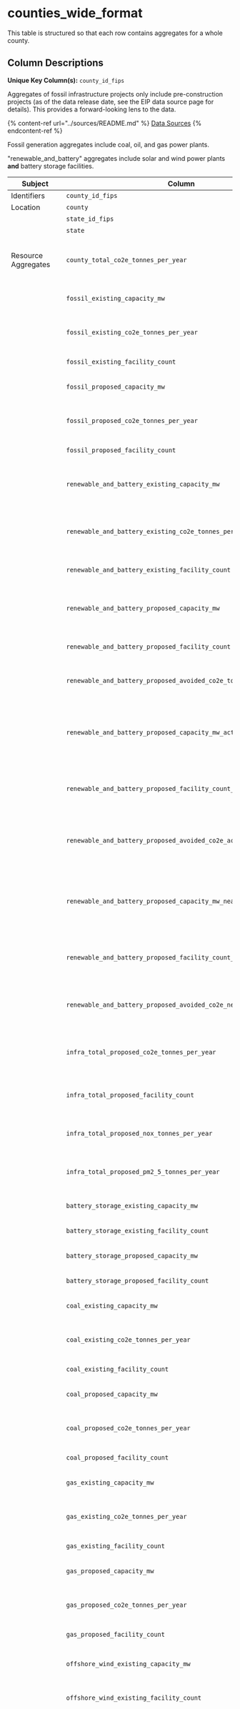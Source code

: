 # counties_wide_format

This table is structured so that each row contains aggregates for a whole county.

## Column Descriptions

**Unique Key Column(s):** `county_id_fips`

Aggregates of fossil infrastructure projects only include pre-construction projects (as of the data release date, see the EIP data source page for details). This provides a forward-looking lens to the data.

{% content-ref url="../sources/README.md" %}
[Data Sources](../sources/README.md)
{% endcontent-ref %}

Fossil generation aggregates include coal, oil, and gas power plants.

"renewable_and_battery" aggregates include solar and wind power plants **and** battery storage facilities.

|Subject|Column|Description|Source|Notes|
|----|----|----|----|----|
|Identifiers|`county_id_fips`|County FIPS ID|Census||
|Location|`county`|County name|Census||
||`state_id_fips`|State FIPS ID|Census||
||`state`|US State name|Census||
|Resource Aggregates|`county_total_co2e_tonnes_per_year`|Total CO2e emissions, across all sources and both proposed and existing, in metric tonnes per year.|PUDL, LBNL, EIP||
||`fossil_existing_capacity_mw`|Generation capacity, in megawatts, of existing fossil power plants.|PUDL||
||`fossil_existing_co2e_tonnes_per_year`|Annual CO2 equivalent emissions from existing fossil power plants, in metric tonnes.|derived from PUDL||
||`fossil_existing_facility_count`|Number of existing fossil power plants.|PUDL||
||`fossil_proposed_capacity_mw`|Generation capacity, in megawatts, of proposed fossil power plants.|LBNL||
||`fossil_proposed_co2e_tonnes_per_year`|Annual CO2 equivalent emissions from proposed fossil power plants, in metric tonnes.|derived from LBNL||
||`fossil_proposed_facility_count`|Number of proposed fossil power plants.|LBNL||
||`renewable_and_battery_existing_capacity_mw`|Combined generation and storage capacity, in megawatts, of existing renewable power and storage facilities.|PUDL||
||`renewable_and_battery_existing_co2e_tonnes_per_year`|Annual CO2 equivalent emissions from renewable generation and battery storage facilities, in metric tonnes.|derived from PUDL||
||`renewable_and_battery_existing_facility_count`|Number of existing renewable generation or battery storage facilities.|PUDL||
||`renewable_and_battery_proposed_capacity_mw`|Combined generation and storage capacity, in megawatts, of proposed renewable power and storage facilities.|LBNL||
||`renewable_and_battery_proposed_facility_count`|Number of proposed renewable generation or battery storage facilities.|LBNL||
||`renewable_and_battery_proposed_avoided_co2e_tonnes_per_year`|Estimated avoided CO2 equivalent emissions of proposed projects, in metric tonnes per year.|EPA AVERT||
||`renewable_and_battery_proposed_capacity_mw_actionable`|Combined generation and storage capacity, in megawatts, of proposed renewable power and storage facilities in the actionable stage of development.|derived from LBNL||
||`renewable_and_battery_proposed_facility_count_actionable`|Number of proposed renewable generation or battery storage facilities in the actionable stage of development.|derived from LBNL||
||`renewable_and_battery_proposed_avoided_co2e_actionable`|Estimated avoided CO2 equivalent emissions of proposed projects in the actionable stage of development, in metric tonnes per year.|EPA AVERT||
||`renewable_and_battery_proposed_capacity_mw_nearly_certain`|Combined generation and storage capacity, in megawatts, of proposed renewable power and storage facilities in the nearly completed stages of development.|derived from LBNL||
||`renewable_and_battery_proposed_facility_count_nearly_certain`|Number of proposed renewable generation or battery storage facilities in the nearly completed stages of development.|derived from LBNL||
||`renewable_and_battery_proposed_avoided_co2e_nearly_certain`|Estimated avoided CO2 equivalent emissions of proposed but nearly completed projects, in metric tonnes per year.|EPA AVERT||
||`infra_total_proposed_co2e_tonnes_per_year`|Annual CO2 equivalent emissions from all proposed fossil infrastructure projects, in metric tonnes.|EIP||
||`infra_total_proposed_facility_count`|Number of proposed fossil infrastructure facilities across all sectors.|EIP||
||`infra_total_proposed_nox_tonnes_per_year`|Annual NOx emissions from all proposed fossil infrastructure projects, in metric tonnes.|EIP||
||`infra_total_proposed_pm2_5_tonnes_per_year`|Annual PM2.5 emissions from all proposed fossil infrastructure projects, in metric tonnes.|EIP||
||`battery_storage_existing_capacity_mw`|Storage capacity, in megawatts, of existing battery storage facilities.|PUDL||
||`battery_storage_existing_facility_count`|Number of existing battery storage facilities.|PUDL||
||`battery_storage_proposed_capacity_mw`|Storage capacity, in megawatts, of proposed battery storage facilities.|LBNL||
||`battery_storage_proposed_facility_count`|Number of proposed battery storage facilities.|LBNL||
||`coal_existing_capacity_mw`|Generation capacity, in megawatts, of existing coal power plants.|PUDL||
||`coal_existing_co2e_tonnes_per_year`|Annual CO2 equivalent emissions from existing coal power plants, in metric tonnes.|derived from PUDL||
||`coal_existing_facility_count`|Number of existing coal power plants.|PUDL||
||`coal_proposed_capacity_mw`|Generation capacity, in megawatts, of proposed coal power plants.|LBNL||
||`coal_proposed_co2e_tonnes_per_year`|Annual CO2 equivalent emissions from proposed fossil power plants, in metric tonnes.|derived from LBNL||
||`coal_proposed_facility_count`|Number of proposed coal power plants.|LBNL||
||`gas_existing_capacity_mw`|Generation capacity, in megawatts, of existing gas power plants.|PUDL||
||`gas_existing_co2e_tonnes_per_year`|Annual CO2 equivalent emissions from existing gas power plants, in metric tonnes.|derived from PUDL||
||`gas_existing_facility_count`|Number of existing gas power plants.|PUDL||
||`gas_proposed_capacity_mw`|Generation capacity, in megawatts, of proposed gas power plants.|LBNL||
||`gas_proposed_co2e_tonnes_per_year`|Annual CO2 equivalent emissions from proposed gas power plants, in metric tonnes.|derived from LBNL||
||`gas_proposed_facility_count`|Number of proposed gas power plants.|LBNL||
||`offshore_wind_existing_capacity_mw`|Generation capacity, in megawatts, of existing offshore wind power plants.|PUDL||
||`offshore_wind_existing_facility_count`|Number of existing offshore wind power plants.|PUDL||
||`offshore_wind_proposed_capacity_mw`|Generation capacity, in megawatts, of propsed offshore wind power plants. When a wind farm has multiple cable landing locations, the capacity is split equally between landing locations. Note that this is the only proposed capacity column NOT sourced from LBNL.|original work||
||`offshore_wind_proposed_facility_count`|Number of proposed offshore wind power plants.|original work||
||`offshore_wind_proposed_avoided_co2e_tonnes_per_year`|Estimated avoided CO2 equivalent emissions of all proposed offshore wind projects, in metric tonnes per year.|EPA AVERT||
||`offshore_wind_capacity_mw_via_ports`|Total generation capacity, in megawatts, of propsed offshore wind power plants with an assembly/manufacturing port in this county. Capacity has NOT been split between multiple port locations, so the sum of this column is deliberately greater than total proposed offshore wind capacity.|original work||
||`offshore_wind_interest_type`|Describes the relationship of this county to offshore wind. One of `Proposed lease area`, `Contracted project`,  `Lease area in proximity`, or NULL.|original work||
||`offshore_wind_proposed_capacity_mw_actionable`|Total capacity, in megawatts, of proposed offshore wind facilities in the actionable stage of development.|original work||
||`offshore_wind_proposed_facility_count_actionable`|Number of proposed offshore wind projects in the actionable stage of development.|original work||
||`offshore_wind_proposed_avoided_co2e_actionable`|Estimated avoided CO2 equivalent emissions of proposed offshore wind projects in the actionable stage of development, in metric tonnes per year.|original work, EPA AVERT||
||`offshore_wind_proposed_capacity_mw_nearly_certain`|Total capacity, in megawatts, of nearly completed offshore wind facilities.|original work||
||`offshore_wind_proposed_facility_count_nearly_certain`|Number of nearly completed offshore wind facilities.|original work||
||`offshore_wind_proposed_avoided_co2e_nearly_certain`|Estimated avoided CO2 equivalent emissions of nearly completed offshore wind projects, in metric tonnes per year.|original work, EPA AVERT||
||`oil_existing_capacity_mw`|Generation capacity, in megawatts, of existing oil and diesel power plants.|PUDL||
||`oil_existing_co2e_tonnes_per_year`|Annual CO2 equivalent emissions from existing oil power plants, in metric tonnes.|derived from PUDL||
||`oil_proposed_facility_count`|Number of proposed oil power plants.|LBNL||
||`oil_proposed_capacity_mw`|Generation capacity, in megawatts, of proposed oil and diesel power plants.|LBNL||
||`oil_proposed_co2e_tonnes_per_year`|Annual CO2 equivalent emissions from proposed oil power plants, in metric tonnes.|derived from LBNL||
||`oil_existing_facility_count`|Number of existing oil power plants.|PUDL||
||`onshore_wind_existing_capacity_mw`|Generation capacity, in megawatts, of existing onshore wind power plants.|PUDL||
||`onshore_wind_existing_facility_count`|Number of existing onshore wind power plants.|PUDL||
||`onshore_wind_proposed_capacity_mw`|Generation capacity, in megawatts, of proposed onshore wind power plants.|LBNL||
||`onshore_wind_proposed_facility_count`|Number of proposed onshore wind power plants.|LBNL||
||`onshore_wind_proposed_avoided_co2e_tonnes_per_year`|Estimated avoided CO2 equivalent emissions of all proposed onshore wind projects, in metric tonnes per year.|EPA AVERT||
||`onshore_wind_proposed_capacity_mw_actionable`|Total capacity, in megawatts, of proposed onshore wind facilities in the actionable stage of development.|LBNL||
||`onshore_wind_proposed_facility_count_actionable`|Number of proposed onshore wind projects in the actionable stage of development.|LBNL||
||`onshore_wind_proposed_avoided_co2e_actionable`|Estimated avoided CO2 equivalent emissions of proposed onshore wind projects in the actionable stage of development, in metric tonnes per year.|LBNL, EPA AVERT||
||`onshore_wind_proposed_capacity_mw_nearly_certain`|Total capacity, in megawatts, of nearly completed onshore wind facilities.|LBNL||
||`onshore_wind_proposed_facility_count_nearly_certain`|Number of nearly completed onshore wind facilities.|LBNL||
||`onshore_wind_proposed_avoided_co2e_nearly_certain`|Estimated avoided CO2 equivalent emissions of nearly completed onshore wind projects, in metric tonnes per year.|LBNL, EPA AVERT||
||`solar_existing_capacity_mw`|Generation capacity, in megawatts, of existing solar power plants.|PUDL||
||`solar_existing_co2e_tonnes_per_year`|Annual CO2 equivalent emissions from existing solar power plants, in metric tonnes. The few non-zero values of this column come from solar thermal facilities that also burn gas.|derived from PUDL||
||`solar_existing_facility_count`|Number of existing solar power plants.|PUDL||
||`solar_proposed_capacity_mw`|Generation capacity, in megawatts, of proposed solar power plants.|LBNL||
||`solar_proposed_facility_count`|Number of proposed solar power plants.|LBNL||
||`solar_proposed_avoided_co2e_tonnes_per_year`|Estimated avoided CO2 equivalent emissions of all proposed solar projects, in metric tonnes per year.|LBNL, EPA AVERT||
||`solar_proposed_capacity_mw_actionable`|Total capacity, in megawatts, of proposed solar facilities in the actionable stage of development.|LBNL||
||`solar_proposed_facility_count_actionable`|Number of proposed solar projects in the actionable stage of development.|LBNL||
||`solar_proposed_avoided_co2e_actionable`|Estimated avoided CO2 equivalent emissions of proposed solar projects in the actionable stage of development, in metric tonnes per year.|LBNL, EPA AVERT||
||`solar_proposed_capacity_mw_nearly_certain`|Total capacity, in megawatts, of nearly completed solar facilities.|LBNL||
||`solar_proposed_facility_count_nearly_certain`|Number of nearly completed solar facilities.|LBNL||
||`solar_proposed_avoided_co2e_nearly_certain`|Estimated avoided CO2 equivalent emissions of nearly completed solar projects, in metric tonnes per year.|LBNL, EPA AVERT||
||`infra_gas_proposed_co2e_tonnes_per_year`|Annual CO2 equivalent emissions from proposed gas infrastructure, in metric tonnes.|EIP||
||`infra_gas_proposed_facility_count`|Number of existing infrastructure facilities in the gas sector, excluding LNG.|EIP||
||`infra_gas_proposed_nox_tonnes_per_year`|Annual NOx emissions from all proposed gas infrastructure projects, in metric tonnes.|EIP||
||`infra_gas_proposed_pm2_5_tonnes_per_year`|Annual PM2.5 emissions from all proposed gas infrastructure projects, in metric tonnes.|EIP||
||`infra_lng_proposed_co2e_tonnes_per_year`|Annual CO2 equivalent emissions from proposed LNG infrastructure, in metric tonnes.|EIP||
||`infra_lng_proposed_facility_count`|Number of existing infrastructure facilities in the LNG sector.|EIP||
||`infra_lng_proposed_nox_tonnes_per_year`|Annual NOx emissions from all proposed LNG infrastructure projects, in metric tonnes.|EIP||
||`infra_lng_proposed_pm2_5_tonnes_per_year`|Annual PM2.5 emissions from all proposed LNG infrastructure projects, in metric tonnes.|EIP||
||`infra_oil_proposed_co2e_tonnes_per_year`|Annual CO2 equivalent emissions from proposed oil infrastructure, in metric tonnes.|EIP||
||`infra_oil_proposed_facility_count`|Number of existing infrastructure facilities in the oil sector, excluding natural-gas-specific facilties.|EIP||
||`infra_oil_proposed_nox_tonnes_per_year`|Annual NOx emissions from all proposed oil infrastructure projects, in metric tonnes.|EIP||
||`infra_oil_proposed_pm2_5_tonnes_per_year`|Annual PM2.5 emissions from all proposed oil infrastructure projects, in metric tonnes.|EIP||
||`infra_petrochemicals_and_plastics_proposed_co2e_tonnes_per_year`|Annual CO2 equivalent emissions from proposed petrochemical and plastics infrastructure, in metric tonnes.|EIP||
||`infra_petrochemicals_and_plastics_proposed_facility_count`|Number of existing infrastructure facilities in the petrochemicals and plastics sector, excluding fertilizers.|EIP||
||`infra_petrochemicals_and_plastics_proposed_nox_tonnes_per_year`|Annual NOx emissions from all proposed petrochemical and plastics infrastructure projects, in metric tonnes.|EIP||
||`infra_petrochemicals_and_plastics_proposed_pm2_5_tonnes_per_yea`|Annual PM2.5 emissions from all proposed petrochemical and plastics infrastructure projects, in metric tonnes.|EIP||
||`infra_synthetic_fertilizers_proposed_co2e_tonnes_per_year`|Annual CO2 equivalent emissions from proposed fertilizer infrastructure, in metric tonnes.|EIP||
||`infra_synthetic_fertilizers_proposed_facility_count`|Number of existing infrastructure facilities in the fertilizers sector.|EIP||
||`infra_synthetic_fertilizers_proposed_nox_tonnes_per_year`|Annual NOx emissions from all proposed fossil infrastructure projects, in metric tonnes.|EIP||
||`infra_synthetic_fertilizers_proposed_pm2_5_tonnes_per_year`|Annual PM2.5 emissions from all proposed fossil infrastructure projects, in metric tonnes.|EIP||
|Regulatory|`ordinance_text`|Summary text of the local ordinances in the given county, if any.|RELDI||
||`ordinance_via_reldi`|True when a county has banned wind or solar development according to RELDI's ordinance database.|derived from RELDI||
||`ordinance_earliest_year_mentioned`|Approximate year the local ordinance was enacted. This was automatically extracted from the ordinance text so is not perfectly accurate.|derived from RELDI||
||`ordinance_jurisdiction_name`|Name of the jurisdiction with a local ordinance. This is usually a county or town within that county. "multiple" if more than one jurisdiction within the county has an ordinance.|RELDI||
||`ordinance_jurisdiction_type`|Category of jurisdiction: county, town, or city. "multiple" if more than one jurisdiction type within the county has an ordinance.|derived from RELDI||
||`ordinance_via_solar_nrel`|True when a county has banned solar development according to NREL's ordinance database.|NREL|See 'NREL Ordinance Interpretation' section below|
||`ordinance_via_wind_nrel`|True when a county has banned wind development according to NREL's ordinance database.|NREL|See 'NREL Ordinance Interpretation' section below|
||`ordinance_via_nrel_is_de_facto`|True when a wind/solar ban is based on technical criteria like setback distances, as opposed to an outright ban.|NREL|See 'NREL Ordinance Interpretation' section below|
||`ordinance_is_restrictive`|True when any of `ordinance_via_solar_nrel`, `ordinance_via_wind_nrel`, or `ordinance_via_reldi` are True|NREL/RELDI||
||`state_permitting_text`|Summary text of the wind permitting rules of the given state.|NCSL||
||`state_permitting_type`|Category of the state's wind permitting jurisdiction: state, local, or hybrid.|NCSL||
||`energy_community_qualifies`|True if the county qualifies via employment OR the fraction of qualifying area from coal closures is >= 50%|derived from RMI||
||`energy_community_coal_closures_area_fraction`|Fraction of county land area that qualifies due to coal mine and generator closures.|RMI||
||`energy_community_qualifies_via_employment`|True if the county is part of a qualifying Statistical Area based on fossil fuel employment.|RMI||
||`county_land_area_km2`|Total land area of a county with units of square kilometers.|Census TIGER||
||`unprotected_land_area_km2`|Total county area minus protected area (GAP 1 or 2). See Protected Land Area section below.|USGS PAD||
||`federal_fraction_unprotected_land`|Fraction of unprotected land area managed by Federal agencies.|USGS PAD||
||`tribal_land_frac`|Fraction of county area under American Indian, Alaska Native, or Native Hawaiian governance.|Census||
|Environmental Justice|`total_tracts`|Number of Census tracts contained in this county|Justice40||
||`justice40_dbcp_index`|Proprietary environmental justice score. See Justice40 section below.|Justice40||
||`n_distinct_qualifying_tracts`|Number of distinct tracts that meet Justice40's criterion for "disadvantaged" within this county|Justice40||
||`n_tracts_agriculture_loss_low_income`|Number of tracts with high predicted climate-driven agriculture loss and low income (excepting students)|Justice40||
||`n_tracts_asthma_low_income`|Number of tracts with high asthma rates and low income (excepting students)|Justice40||
||`n_tracts_below_poverty_and_low_high_school`|Number of tracts with high poverty rates and low high school graduation rates|Justice40||
||`n_tracts_below_poverty_line_less_than_high_school_islands`|Number of tracts with high poverty rates and low high school graduation rates (island territories only)|Justice40||
||`n_tracts_building_loss_low_income`|Number of tracts with high predicted climate-driven building loss and low income (excepting students)|Justice40||
||`n_tracts_diabetes_low_income`|Number of tracts with high diabetes rates and low income (excepting students)|Justice40||
||`n_tracts_diesel_particulates_low_income`|Number of tracts with high diesel emissions and low income (excepting students)|Justice40||
||`n_tracts_energy_burden_low_income`|Number of tracts with high energy burden and low income (excepting students)|Justice40||
||`n_tracts_hazardous_waste_proximity_low_income`|Number of tracts with close proximity to hazardous waste sites and low income (excepting students)|Justice40||
||`n_tracts_heart_disease_low_income`|Number of tracts with high heart disease rates and low income (excepting students)|Justice40||
||`n_tracts_housing_burden_low_income`|Number of tracts with high housing burden and low income (excepting students)|Justice40||
||`n_tracts_lead_paint_and_median_home_price_low_income`|Number of tracts with high lead paint exposure, high home prices, and low income (excepting students)|Justice40||
||`n_tracts_life_expectancy_low_income`|Number of tracts with low life expectancy and low income (excepting students)|Justice40||
||`n_tracts_linguistic_isolation_and_low_high_school`|Number of tracts with high linguistic isolation and low high school graduation rates|Justice40||
||`n_tracts_local_to_area_income_ratio_and_low_high_school`|Number of tracts with low ratios of local to regional income and low high school graduation rates|Justice40||
||`n_tracts_local_to_area_income_ratio_less_than_high_school_islan`|Number of tracts with low ratios of local to regional income and low high school graduation rates (island territories only)|Justice40||
||`n_tracts_pm2_5_low_income`|Number of tracts with high particulate matter pollution and low income (excepting students)|Justice40||
||`n_tracts_population_loss_low_income`|Number of tracts with high predicted climate-driven population loss and low income (excepting students)|Justice40||
||`n_tracts_risk_management_plan_proximity_low_income`|Number of tracts with close proximity to RMP sites and low income (excepting students)|Justice40||
||`n_tracts_superfund_proximity_low_income`|Number of tracts with close proximity to superfund sites and low income (excepting students)|Justice40||
||`n_tracts_traffic_low_income`|Number of tracts with high traffic exposure and low income (excepting students)|Justice40||
||`n_tracts_unemployment_and_low_high_school`|Number of tracts with high unemployment and low high school graduation rates|Justice40||
||`n_tracts_unemployment_less_than_high_school_islands`|Number of tracts with high unemployment and low high school graduation rates (island territories only)|Justice40||
||`n_tracts_wastewater_low_income`|Number of tracts with high wastewater pollution and low income (excepting students)|Justice40||

## Modeling Decisions

Almost all the decisions from the ISO and fossil infrastructure project level tables are inherited by these aggregates. The following are in addition to, not instead of, those decisions.

### Local Ordinance Resolution Mismatch

See the description in the iso\_projects\_long\_format section for details.

{% content-ref url="iso_projects_long_format.md" %}
[iso\_projects\_long\_format.md](iso\_projects\_long\_format.md)
{% endcontent-ref %}

When aggregating to the county level, 8 out of 92 (9%) counties (as of January 2022) have multiple associated ordinances. In those cases, the ordinance descriptions have been concatenated together.

### NREL Ordinance Interpretation

See the description in the NREL_ordinance section for details.

{% content-ref url="../NREL_ordinance_bans.md" %}
[NREL_ordinance_bans.md](../NREL_ordinance_bans.md)
{% endcontent-ref %}

Additionally, as with the RELDI local ordinance dataset above, some ordinances belong to sub-county level jurisdictions such as townships. In those cases, the ban is propagated up to the entire county when represented in this county-level table.

### EIP Emissions Aggregates

EIP tracks 7 different types of emissions: CO2e, PM2.5, NOx, VOC, SO2, CO, HAPs. For the sake of simplicity, this table contains only:

* CO2e, because of its direct climate relevance and for comparison with power plants
* PM2.5, because of its outsize impact on public health and the EPA’s damage assessments
* NOx, another well-known combustion byproduct

### EIP Project Filtering

EIP’s project database also contains older projects that are already completed or under construction. To keep this table forward looking, those older projects have been removed from these aggregates. This leaves only 136/439 (31%) of the projects as of January 2022 data.

### Justice40 Environmental Justice Metrics

The Climate and Economic Justice Screening Tool (CEJST) derives from the Justice40 Biden Administration Initiative. The CEJST dataset measures socio-economic and environmental measures for each Census tract and identifies overburdened and underserved census tracts within counties in the U.S. Communities are considered disadvantaged: 1) if they are in census tracts that meet the thresholds for at least one of the tool’s categories of burden, or 2) if they are on land within the boundaries of Federally Recognized Tribes.

The data derives many indicators from these measures, such as "high diabetes rates, low income, and low college student population". To qualify, a tract must (1) exceed the 90th percentile of the environmental or climate indicator (i.e., particulate matter exposure), AND 2) meet the socioeconomic indicators designed to identify low income communities (i.e., exceed the 65th percentile for households living at or below 200% of the Federal poverty level)." See [their documentation](https://static-data-screeningtool.geoplatform.gov/data-pipeline/data/score/downloadable/cejst\_technical\_support\_document.pdf) for details.

#### Proprietary Justice40 Index

We derive an index in order to condense all the environmental justice information into a single summary number. The index is calculated as follows:

1. Aggregate by category: for each tract, sum the indicators within each category. If the sum is >= 1, assign 1, else 0.
2. Aggregate by county: take a weighted sum of the new indicators and the category weights below. This produces an index value for each county.
3. Counties with a score of ≥4 points are considered an EJ priority.

The category weights are:

| Category  | Weight |
| --------- | ------ |
| Climate   | 1.0    |
| Energy    | 1.0    |
| Transit   | 1.0    |
| Pollution | 0.75   |
| Water     | 0.75   |
| Housing   | 0.5    |
| Health    | 0.5    |
| Workforce | 0.5    |

### Offshore Wind

#### Capacity is Split Between Cable Landing Locations

Some prospective offshore wind power plants propose to connect to the grid at multiple locations on shore. For these projects, the total project capacity is split equally between landing locations and assigned to their respective counties.

#### Use of Original Data Source -- Not LBNL's ISO Queue

We have compiled proposed offshore wind data from industry insiders that we believe to be more certain than the entries in the ISO queues. Unlike the ISO queues, this dataset does not include highly speculative and occasionally duplicative entries. This causes the total proposed MW to be about 1/3 the size of the total from the ISO queue projects.

### Protected Land Area

See here for details:

{% content-ref url="../protected-land-area.md" %}
[Protected Land Area](../protected-land-area.md)
{% endcontent-ref %}

### Energy Community Qualification

The Inflation Reduction Act tax credit qualifications are defined at three different spatial resolutions, only one of which directly maps to county boundaries. We reconcile that spatial mismatch as follows:

Fossil employment qualification is defined on Metropolitan Statistical Areas, which are sets of counties. There is a direct mapping from MSAs to counties, so there is no modeling ambiguity here.

Coal closure qualification is defined on the Census tract level. Counties are combinations of Census tracts, so many counties will contain qualifying area but may not completely qualify. We reconcile this by arbitrarily defining a threshold at 50% of county area.

Finally, individual brownfield sites are elligible for tax credits. In the future, we plan to aggregate the total area of qualifying sites, but have not yet implemented this. Brownfield qualification does not yet play any role in our current qualification rubric.

### "Actionable" and "Nearly Certain" Projects

These values are based on where a project is in the interconnection process. An "actionable" project is one that meets the following criteria:

* proposed operating date in the latest year queue data or later (forward looking)
* is active in the queue
* is in one of the following stages of interconnection, as classified by LBNL:
  * Facility Study
  * System Impact Study
  * Phase 4 Study
  * "IA Pending"
  * "IA in Progress"
Offshore wind projects come from a separate source, so their only "actionable" qualification is to have a `construction_status` of "Site assessment underway" or "Not started".

A "nearly certain" project is one that meets the "actionable" criteria but with the following additional allowable interconnection stages:

* Construction
* IA Executed
* Operational
Offshore wind projects come from a separate source, so their only "nearly certain" qualification is to have a `construction_status` of "Construction underway".

### Definition of "Renewables" includes Battery Storage

The columns prefixed with `renewable_and_battery_` contain aggregates of both generation and storage assets. The generation sources are solar photovoltaic, onshore wind, and offshore wind techonologies. The only included storage type is battery storage. Batteries are included here because

* batteries increase capacity factors of wind & solar plants
* batteries allow arbitrage against tariffs, enabling higher project values
* batteries are also additional local economic development (more tax base)

### Avoided CO2e Emissons

Avoided emissions estimates are based on the EPA's AVERT model. In this model, the avoided emissions are calculated as the difference between the emissions of the proposed generator (zero for renewables) and the emissions of the existing generator that would be displaced by the proposed generator. This gives an esimate of the short term emissions impact of the proposed generator.

The marginal generator is determined by the proposed generator's location and the time of day/year. Avoided emissions are scaled by the capacity of the proposed generator times an average capacity factor for the proposed generator's resource type and location.

The equation for avoided emissions is:
(Capacity of proposed generator [MW]) \* (Average capacity factor of proposed generator [MWh/hour/MW]) \* (8766 [average hours/year]) * (Emissions factor of marginal generator [tonnes/MWh])
